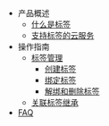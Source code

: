 * 产品概述
  * [什么是标签](/label/WhatAreTags)
  * [支持标签的云服务](/label/SupportedServices)
* 操作指南
  * [标签管理](/label/TagManagement)
    * [创建标签](/label/CreateTag)
    * [绑定标签](/label/BindTag)
    * [解绑和删除标签](/label/UnbindDeleteTag)
  * [关联标签继承](/label/TagInheritance)
* [FAQ](/label/FAQ)
